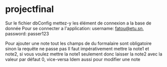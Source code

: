 # projectfinal
Sur le fichier dbConfig mettez-y les élément de connexion a la base de donnée
Pour se connecter a l'application: username: fatou@etu.sn,  password: passer123

Pour ajouter une note tout les champs de du formalaire sont obligatoire sinon la requête ne passe pas 
Il faut impérativement mettre la note1 et note2, si vous voulez mettre la note1 seulement donc laisser la note2 avec la valeur par défaut 0, vice-versa
Idem aussi pour modifier une note
